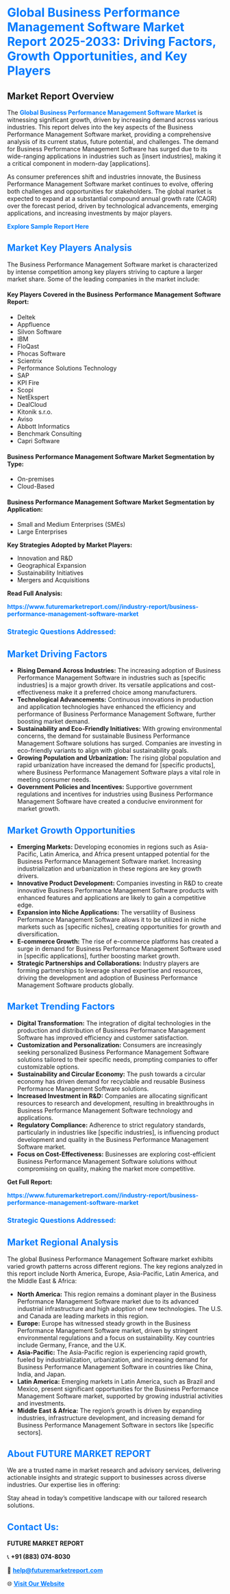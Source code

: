 <h1 style="color: #007BFF;">Global Business Performance Management Software Market Report 2025-2033: Driving Factors, Growth Opportunities, and Key Players</h1>

<section id="overview">
<h2>Market Report Overview</h2>
<p>The <a href="https://www.futuremarketreport.com//industry-report/business-performance-management-software-market" style="color: #007BFF; text-decoration: none;"><strong>Global Business Performance Management Software Market</strong></a> is witnessing significant growth, driven by increasing demand across various industries. This report delves into the key aspects of the Business Performance Management Software market, providing a comprehensive analysis of its current status, future potential, and challenges. The demand for Business Performance Management Software has surged due to its wide-ranging applications in industries such as [insert industries], making it a critical component in modern-day [applications].</p>
<p>As consumer preferences shift and industries innovate, the Business Performance Management Software market continues to evolve, offering both challenges and opportunities for stakeholders. The global market is expected to expand at a substantial compound annual growth rate (CAGR) over the forecast period, driven by technological advancements, emerging applications, and increasing investments by major players.</p>
</section>

<section id="overview">
<p><a href="https://www.futuremarketreport.com//request-sample/reportId=56284" style="color: #007BFF; text-decoration: none;"><strong>Explore Sample Report Here</strong></a></p>
</section>

<section id="key-players">
<h2 style="color: #007BFF;">Market Key Players Analysis</h2>
<p>The Business Performance Management Software market is characterized by intense competition among key players striving to capture a larger market share. Some of the leading companies in the market include:</p>
<h4>Key Players Covered in the Business Performance Management Software Report:</h4>
<ul><li>Deltek</li><li>Appfluence</li><li>Silvon Software</li><li>IBM</li><li>FloQast</li><li>Phocas Software</li><li>Scientrix</li><li>Performance Solutions Technology</li><li>SAP</li><li>KPI Fire</li><li>Scopi</li><li>NetEkspert</li><li>DealCloud</li><li>Kitonik s.r.o.</li><li>Aviso</li><li>Abbott Informatics</li><li>Benchmark Consulting</li><li>Capri Software</li></ul>
<h4>Business Performance Management Software Market Segmentation by Type:</h4>
<ul><li>On-premises</li><li>Cloud-Based</li></ul>

<h4>Business Performance Management Software Market Segmentation by Application:</h4>
<ul><li>Small and Medium Enterprises (SMEs)</li><li>Large Enterprises</li></ul>
<p><strong>Key Strategies Adopted by Market Players:</strong></p>
<ul>
<li>Innovation and R&D</li>
<li>Geographical Expansion</li>
<li>Sustainability Initiatives</li>
<li>Mergers and Acquisitions</li>
</ul>
</section>

<section>
<p><strong>Read Full Analysis: </strong></p><a href="https://www.futuremarketreport.com//industry-report/business-performance-management-software-market" style="color: #007BFF; text-decoration: none;"><strong>https://www.futuremarketreport.com//industry-report/business-performance-management-software-market</strong></a>
<h3 style="color: #007BFF;">Strategic Questions Addressed:</h3>
</section>

<section id="driving-factors">
<h2 style="color: #007BFF;">Market Driving Factors</h2>
<ul>
<li><strong>Rising Demand Across Industries:</strong> The increasing adoption of Business Performance Management Software in industries such as [specific industries] is a major growth driver. Its versatile applications and cost-effectiveness make it a preferred choice among manufacturers.</li>
<li><strong>Technological Advancements:</strong> Continuous innovations in production and application technologies have enhanced the efficiency and performance of Business Performance Management Software, further boosting market demand.</li>
<li><strong>Sustainability and Eco-Friendly Initiatives:</strong> With growing environmental concerns, the demand for sustainable Business Performance Management Software solutions has surged. Companies are investing in eco-friendly variants to align with global sustainability goals.</li>
<li><strong>Growing Population and Urbanization:</strong> The rising global population and rapid urbanization have increased the demand for [specific products], where Business Performance Management Software plays a vital role in meeting consumer needs.</li>
<li><strong>Government Policies and Incentives:</strong> Supportive government regulations and incentives for industries using Business Performance Management Software have created a conducive environment for market growth.</li>
</ul>
</section>

<section id="growth-opportunities">
<h2 style="color: #007BFF;">Market Growth Opportunities</h2>
<ul>
<li><strong>Emerging Markets:</strong> Developing economies in regions such as Asia-Pacific, Latin America, and Africa present untapped potential for the Business Performance Management Software market. Increasing industrialization and urbanization in these regions are key growth drivers.</li>
<li><strong>Innovative Product Development:</strong> Companies investing in R&D to create innovative Business Performance Management Software products with enhanced features and applications are likely to gain a competitive edge.</li>
<li><strong>Expansion into Niche Applications:</strong> The versatility of Business Performance Management Software allows it to be utilized in niche markets such as [specific niches], creating opportunities for growth and diversification.</li>
<li><strong>E-commerce Growth:</strong> The rise of e-commerce platforms has created a surge in demand for Business Performance Management Software used in [specific applications], further boosting market growth.</li>
<li><strong>Strategic Partnerships and Collaborations:</strong> Industry players are forming partnerships to leverage shared expertise and resources, driving the development and adoption of Business Performance Management Software products globally.</li>
</ul>
</section>

<section id="trending-factors">
<h2 style="color: #007BFF;">Market Trending Factors</h2>
<ul>
<li><strong>Digital Transformation:</strong> The integration of digital technologies in the production and distribution of Business Performance Management Software has improved efficiency and customer satisfaction.</li>
<li><strong>Customization and Personalization:</strong> Consumers are increasingly seeking personalized Business Performance Management Software solutions tailored to their specific needs, prompting companies to offer customizable options.</li>
<li><strong>Sustainability and Circular Economy:</strong> The push towards a circular economy has driven demand for recyclable and reusable Business Performance Management Software solutions.</li>
<li><strong>Increased Investment in R&D:</strong> Companies are allocating significant resources to research and development, resulting in breakthroughs in Business Performance Management Software technology and applications.</li>
<li><strong>Regulatory Compliance:</strong> Adherence to strict regulatory standards, particularly in industries like [specific industries], is influencing product development and quality in the Business Performance Management Software market.</li>
<li><strong>Focus on Cost-Effectiveness:</strong> Businesses are exploring cost-efficient Business Performance Management Software solutions without compromising on quality, making the market more competitive.</li>
</ul>
</section>

<section>
<p><strong>Get Full Report: </strong></p><a href="https://www.futuremarketreport.com//industry-report/business-performance-management-software-market" style="color: #007BFF; text-decoration: none;"><strong>https://www.futuremarketreport.com//industry-report/business-performance-management-software-market</strong></a>
<h3 style="color: #007BFF;">Strategic Questions Addressed:</h3>
</section>


<section id="regional-analysis">
<h2 style="color: #007BFF;">Market Regional Analysis</h2>
<p>The global Business Performance Management Software market exhibits varied growth patterns across different regions. The key regions analyzed in this report include North America, Europe, Asia-Pacific, Latin America, and the Middle East & Africa:</p>
<ul>
<li><strong>North America:</strong> This region remains a dominant player in the Business Performance Management Software market due to its advanced industrial infrastructure and high adoption of new technologies. The U.S. and Canada are leading markets in this region.</li>
<li><strong>Europe:</strong> Europe has witnessed steady growth in the Business Performance Management Software market, driven by stringent environmental regulations and a focus on sustainability. Key countries include Germany, France, and the U.K.</li>
<li><strong>Asia-Pacific:</strong> The Asia-Pacific region is experiencing rapid growth, fueled by industrialization, urbanization, and increasing demand for Business Performance Management Software in countries like China, India, and Japan.</li>
<li><strong>Latin America:</strong> Emerging markets in Latin America, such as Brazil and Mexico, present significant opportunities for the Business Performance Management Software market, supported by growing industrial activities and investments.</li>
<li><strong>Middle East & Africa:</strong> The region’s growth is driven by expanding industries, infrastructure development, and increasing demand for Business Performance Management Software in sectors like [specific sectors].</li>
</ul>
</section>

<footer>
<h2 style="color: #007BFF;">About FUTURE MARKET REPORT</h2>
<p>We are a trusted name in market research and advisory services, delivering actionable insights and strategic support to businesses across diverse industries. Our expertise lies in offering:</p>

<p>Stay ahead in today’s competitive landscape with our tailored research solutions.</p>

<h2 style="color: #007BFF;">Contact Us:</h2>
<p><strong>FUTURE MARKET REPORT</strong></p>
<p>📞 <strong>+91 (883) 074-8030</strong></p>
<p>📧 <strong><a href="mailto:help@futuremarketreport.com" style="color: #007BFF;">help@futuremarketreport.com</a></strong></p>
<p>🌐 <strong><a href="https://www.futuremarketreport.com/" style="color: #007BFF;">Visit Our Website</a></strong></p>
</footer>